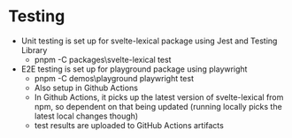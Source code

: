 # Testing

- Unit testing is set up for svelte-lexical package using Jest and Testing Library
  - pnpm -C packages\svelte-lexical test
- E2E testing is set up for playground package using playwright
  - pnpm -C demos\playground playwright test
  - Also setup in Github Actions
  - In Github Actions, it picks up the latest version of svelte-lexical from npm, so dependent on that being updated (running locally picks the latest local changes though)
  - test results are uploaded to GitHub Actions artifacts